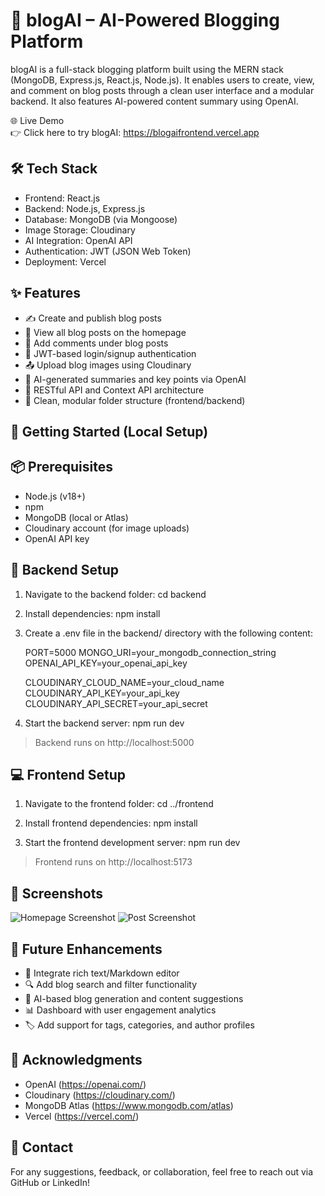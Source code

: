 🧠 blogAI – AI-Powered Blogging Platform
=======================================

blogAI is a full-stack blogging platform built using the MERN stack (MongoDB, Express.js, React.js, Node.js). 
It enables users to create, view, and comment on blog posts through a clean user interface and a modular backend.
It also features AI-powered content summary using OpenAI.

🌐 Live Demo  
👉 Click here to try blogAI: https://blogaifrontend.vercel.app

🛠 Tech Stack
-------------
- Frontend: React.js
- Backend: Node.js, Express.js
- Database: MongoDB (via Mongoose)
- Image Storage: Cloudinary
- AI Integration: OpenAI API
- Authentication: JWT (JSON Web Token)
- Deployment: Vercel

✨ Features
----------
- ✍ Create and publish blog posts
- 📰 View all blog posts on the homepage
- 💬 Add comments under blog posts
- 🔐 JWT-based login/signup authentication
- 📤 Upload blog images using Cloudinary
- 🤖 AI-generated summaries and key points via OpenAI
- 🧭 RESTful API and Context API architecture
- 📁 Clean, modular folder structure (frontend/backend)

🚀 Getting Started (Local Setup)
--------------------------------

📦 Prerequisites
----------------
- Node.js (v18+)
- npm
- MongoDB (local or Atlas)
- Cloudinary account (for image uploads)
- OpenAI API key

🔧 Backend Setup
----------------
1. Navigate to the backend folder:
   cd backend

2. Install dependencies:
   npm install

3. Create a .env file in the backend/ directory with the following content:

   PORT=5000
   MONGO_URI=your_mongodb_connection_string
   OPENAI_API_KEY=your_openai_api_key

   CLOUDINARY_CLOUD_NAME=your_cloud_name
   CLOUDINARY_API_KEY=your_api_key
   CLOUDINARY_API_SECRET=your_api_secret

4. Start the backend server:
   npm run dev

> Backend runs on http://localhost:5000

💻 Frontend Setup
-----------------
1. Navigate to the frontend folder:
   cd ../frontend

2. Install frontend dependencies:
   npm install

3. Start the frontend development server:
   npm run dev

> Frontend runs on http://localhost:5173

📸 Screenshots
--------------

![Homepage Screenshot](https://github.com/your-username/blogAI/assets/homepage.png)
![Post Screenshot](https://github.com/your-username/blogAI/assets/post.png)

🧠 Future Enhancements
----------------------
- 📝 Integrate rich text/Markdown editor
- 🔍 Add blog search and filter functionality
- 🤖 AI-based blog generation and content suggestions
- 📊 Dashboard with user engagement analytics
- 🏷️ Add support for tags, categories, and author profiles

🙌 Acknowledgments
------------------
- OpenAI (https://openai.com/)
- Cloudinary (https://cloudinary.com/)
- MongoDB Atlas (https://www.mongodb.com/atlas)
- Vercel (https://vercel.com/)

💬 Contact
----------
For any suggestions, feedback, or collaboration, feel free to reach out via GitHub or LinkedIn!
